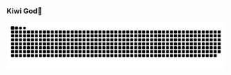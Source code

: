 ### Kiwi God👋

 <!--Sneek Gusano-->
![](https://github.com/Platane/snk/raw/output/github-contribution-grid-snake.svg)
